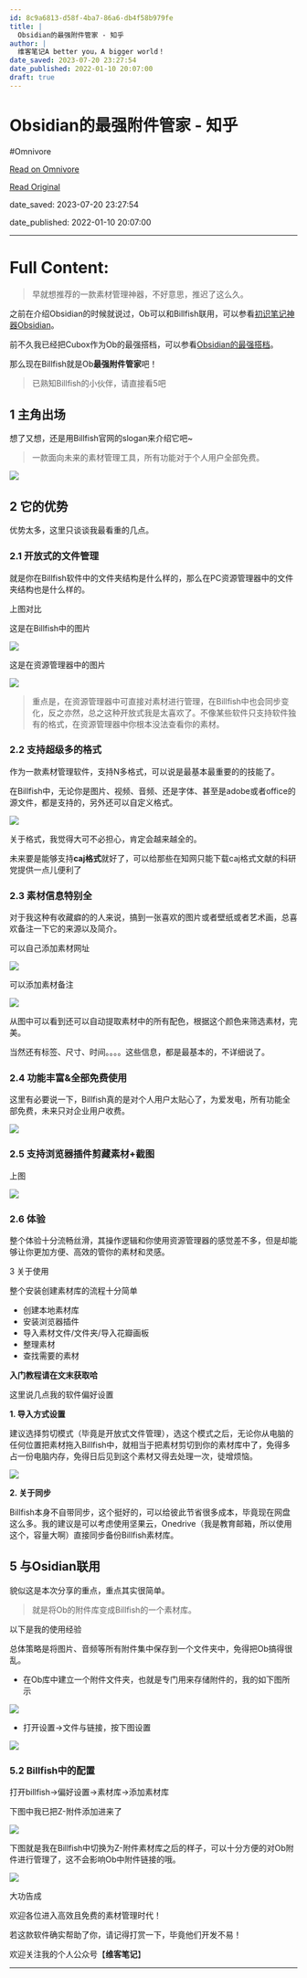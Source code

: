 ```yaml
---
id: 8c9a6813-d58f-4ba7-86a6-db4f58b979fe
title: |
  Obsidian的最强附件管家 - 知乎
author: |
  维客笔记A better you，A bigger world！
date_saved: 2023-07-20 23:27:54
date_published: 2022-01-10 20:07:00
draft: true
---
```


# Obsidian的最强附件管家 - 知乎
#Omnivore

[Read on Omnivore](https://omnivore.app/me/https-zhuanlan-zhihu-com-p-455738436-189767d4001)

[Read Original](https://zhuanlan.zhihu.com/p/455738436)

date_saved: 2023-07-20 23:27:54

date_published: 2022-01-10 20:07:00

--- 

# Full Content: 

> 早就想推荐的一款素材管理神器，不好意思，推迟了这么久。

之前在介绍Obsidian的时候就说过，Ob可以和Billfish联用，可以参看[初识笔记神器Obsidian](https://link.zhihu.com/?target=http%3A//mp.weixin.qq.com/s%3F%5F%5Fbiz%3DMzU4MzgxNjczMA%3D%3D%26mid%3D2247484399%26idx%3D1%26sn%3D9d954ecf7a982dd5da097255fa871f07%26chksm%3Dfda2009acad5898ca9c5603f9df7964852c15cddaad48d4b4107c5ceac4430a46276be964dbc%26scene%3D21%23wechat%5Fredirect)。

前不久我已经把Cubox作为Ob的最强搭档，可以参看[Obsidian的最强搭档](https://link.zhihu.com/?target=http%3A//mp.weixin.qq.com/s%3F%5F%5Fbiz%3DMzU4MzgxNjczMA%3D%3D%26mid%3D2247484436%26idx%3D1%26sn%3D11384d2a4ecb2dcd44ec57bf9b3addf6%26chksm%3Dfda20761cad58e773b93786ff632621d0b23b08c4aad6e43b9cb8b9b2a74a7a6e867fbdf9597%26scene%3D21%23wechat%5Fredirect)。

那么现在Billfish就是Ob**最强附件管家**吧！

> 已熟知Billfish的小伙伴，请直接看5吧

## 1 主角出场

想了又想，还是用Billfish官网的slogan来介绍它吧\~

> 一款面向未来的素材管理工具，所有功能对于个人用户全部免费。

![](https://proxy-prod.omnivore-image-cache.app/0x0,scRMCWaJyOHHQtVPdonpM7o0-0AUD_Q987JXyezajNko/https://pic1.zhimg.com/v2-69c2062aa9fd05a501b31379eb1e24a4_b.jpg)

## 2 它的优势

优势太多，这里只谈谈我最看重的几点。

### 2.1 开放式的文件管理

就是你在Billfish软件中的文件夹结构是什么样的，那么在PC资源管理器中的文件夹结构也是什么样的。

上图对比

这是在Billfish中的图片

![](https://proxy-prod.omnivore-image-cache.app/0x0,se6w56ttiLVRgFEo2myvwoF1DFK7gbS7SwSiX3szLFns/https://pic1.zhimg.com/v2-742c8d2a4f9f1ee004b755c985153a40_b.jpg)

这是在资源管理器中的图片

![](https://proxy-prod.omnivore-image-cache.app/0x0,sxMlhegMBv3_G0q0tuGDojRGpog1zhhU73hmE2pCDqOI/https://pic3.zhimg.com/v2-8a33c51aad38af72714a937ce7383aba_b.jpg)

> 重点是，在资源管理器中可直接对素材进行管理，在Billfish中也会同步变化，反之亦然，总之这种开放式我是太喜欢了。不像某些软件只支持软件独有的格式，在资源管理器中你根本没法查看你的素材。

### 2.2 支持超级多的格式

作为一款素材管理软件，支持N多格式，可以说是最基本最重要的的技能了。

在Billfish中，无论你是图片、视频、音频、还是字体、甚至是adobe或者office的源文件，都是支持的，另外还可以自定义格式。

![](https://proxy-prod.omnivore-image-cache.app/0x0,sclywmzr5jU40cDAjcOywrSDcOX8pa3QNJZqnwBtMlNE/https://pic1.zhimg.com/v2-29abd068fc48ecf632bef73489942ae8_b.jpg)

关于格式，我觉得大可不必担心，肯定会越来越全的。

未来要是能够支持**caj格式**就好了，可以给那些在知网只能下载caj格式文献的科研党提供一点儿便利了

### 2.3 素材信息特别全

对于我这种有收藏癖的的人来说，搞到一张喜欢的图片或者壁纸或者艺术画，总喜欢备注一下它的来源以及简介。

可以自己添加素材网址

![](https://proxy-prod.omnivore-image-cache.app/0x0,saYrMyQ-luHnCch9vmDj27rtSftTH2e_hC8T62iuwC_U/https://pic3.zhimg.com/v2-03658b455b9681eaaebff887bd7d316e_b.jpg)

可以添加素材备注

![](https://proxy-prod.omnivore-image-cache.app/0x0,sDbYO7lnlvYwv3u6AnYaNn6NYF_LdXgqUn8IDSTLC8YM/https://pic1.zhimg.com/v2-efddaa9355fa71703df4961f4c0d2f9c_b.jpg)

从图中可以看到还可以自动提取素材中的所有配色，根据这个颜色来筛选素材，完美。

当然还有标签、尺寸、时间。。。。这些信息，都是最基本的，不详细说了。

### 2.4 功能丰富&全部免费使用

这里有必要说一下，Billfish真的是对个人用户太贴心了，为爱发电，所有功能全部免费，未来只对企业用户收费。

![](https://proxy-prod.omnivore-image-cache.app/0x0,srvQlE75JGs6bS_KFpyJ376E7kXyWcxiNRRkG-qXiv_Q/https://pic4.zhimg.com/v2-2222a469b081fae8896e07807a4a5cbf_b.jpg)

### 2.5 支持浏览器插件剪藏素材+截图

上图

![](https://proxy-prod.omnivore-image-cache.app/0x0,sLvn70M2EK6zBc_AYywQjy6U7yBAkaxhKUkWgF8yxMqQ/https://pic3.zhimg.com/v2-daf7ef65664dc15f06c6a6ce0a5dd2f2_b.jpg)

### 2.6 体验

整个体验十分流畅丝滑，其操作逻辑和你使用资源管理器的感觉差不多，但是却能够让你更加方便、高效的管你的素材和灵感。

3 关于使用

整个安装创建素材库的流程十分简单

* 创建本地素材库
* 安装浏览器插件
* 导入素材文件/文件夹/导入花瓣画板
* 整理素材
* 查找需要的素材

**入门教程请在文末获取哈**

这里说几点我的软件偏好设置

**1\. 导入方式设置**

建议选择剪切模式（毕竟是开放式文件管理），选这个模式之后，无论你从电脑的任何位置把素材拖入Billfish中，就相当于把素材剪切到你的素材库中了，免得多占一份电脑内存，免得日后见到这个素材又得去处理一次，徒增烦恼。

![](https://proxy-prod.omnivore-image-cache.app/0x0,sMkppmdMvah11hNEKcib-bM2XfQpMW86a_MuXhnKv87g/https://pic3.zhimg.com/v2-d9028156b0e4811fa5a9c7d22d7c8272_b.jpg)

**2\. 关于同步**

Billfish本身不自带同步，这个挺好的，可以给彼此节省很多成本，毕竟现在网盘这么多。我的建议是可以考虑使用坚果云，Onedrive（我是教育邮箱，所以使用这个，容量大啊）直接同步备份Billfish素材库。

## 5 与Osidian联用

貌似这是本次分享的重点，重点其实很简单。

> 就是将Ob的附件库变成Billfish的一个素材库。

以下是我的使用经验

总体策略是将图片、音频等所有附件集中保存到一个文件夹中，免得把Ob搞得很乱。

* 在Ob库中建立一个附件文件夹，也就是专门用来存储附件的，我的如下图所示

![](https://proxy-prod.omnivore-image-cache.app/0x0,svKam_wI5hxX7dYW_kyTFkcHt-VV0QkCSvkWMYbWr2v4/https://pic4.zhimg.com/v2-58f49a6859daa995bc5a308b4d4dd237_b.jpg)

* 打开设置→文件与链接，按下图设置

![](https://proxy-prod.omnivore-image-cache.app/0x0,sB08lQTCr0QobswKFJoeLh9kMQZgcS0c8ZLP5e9HLIoE/https://pic4.zhimg.com/v2-e8ce543a1aee341147cdf067ac4a0537_b.jpg)

### 5.2 Billfish中的配置

打开billfish→偏好设置→素材库→添加素材库

下图中我已把Z-附件添加进来了

![](https://proxy-prod.omnivore-image-cache.app/0x0,snEdAIzzkzU5eFSM6Cstlpf6kADFBD_if7cGsu-t8ooQ/https://pic3.zhimg.com/v2-0bf6e2ce7770f3f50ec406184c2a13d2_b.jpg)

下图就是我在Billfish中切换为Z-附件素材库之后的样子，可以十分方便的对Ob附件进行管理了，这不会影响Ob中附件链接的哦。

![](https://proxy-prod.omnivore-image-cache.app/0x0,sEGrj-mBGkuYjPaIjwhB_T1sehLW7s3p6zgILAeuNxJE/https://pic1.zhimg.com/v2-c69dce5986dbf19fedb2fc295bf355c4_b.jpg)

大功告成

欢迎各位进入高效且免费的素材管理时代！

若这款软件确实帮助了你，请记得打赏一下，毕竟他们开发不易！

欢迎关注我的个人公众号【**维客笔记**】

---

